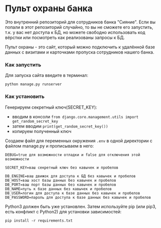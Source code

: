 # Пульт охраны банка
Это внутренний репозиторий для сотрудников банка "Сияние". Если вы попали в этот репозиторий случайно, то вы не сможете его запустить, т.к. у вас нет доступа к БД, но можете свободно использовать код вёрстки или посмотреть как реализованы запросы к БД.

Пульт охраны - это сайт, который можно подключить к удалённой базе данных с визитами и карточками пропуска сотрудников нашего банка.

### Как запустить
Для запуска сайта введите в терминал:
```
python manage.py runserver
```

### Как установить
Генерируем секретный ключ(SECRET_KEY):
- вводим в консоли `from django.core.management.utils import get_random_secret_key`
- затем вводим `print(get_random_secret_key())`
- копируем полученный ключ

Создаем файл для переменных окружения `.env` в одной директории с файлом manage.py и прописываем в него:
```
DEBUG=true для возможности отладки и false для отключения этой возможности

SECRET_KEY=ваш секретный ключ без кавычек и пробелов

DB_ENGINE=ваш движок для доступа к БД без кавычек и пробелов
DB_HOST=ваш хост базы данных без кавычек и пробелов
DB_PORT=ваш порт базы данных без кавычек и пробелов
DB_NAME=путь к базе данных без кавычек и пробелов
DB_USER=логин для доступа к базе данных без кавычек и пробелов
DB_PASSWORD=пароль для доступа к базе данных без кавычек и пробелов

```

Python3 должен быть уже установлен. Затем используйте pip (или pip3, есть конфликт с Python2) для установки зависимостей:
```
pip install -r requirements.txt
```
